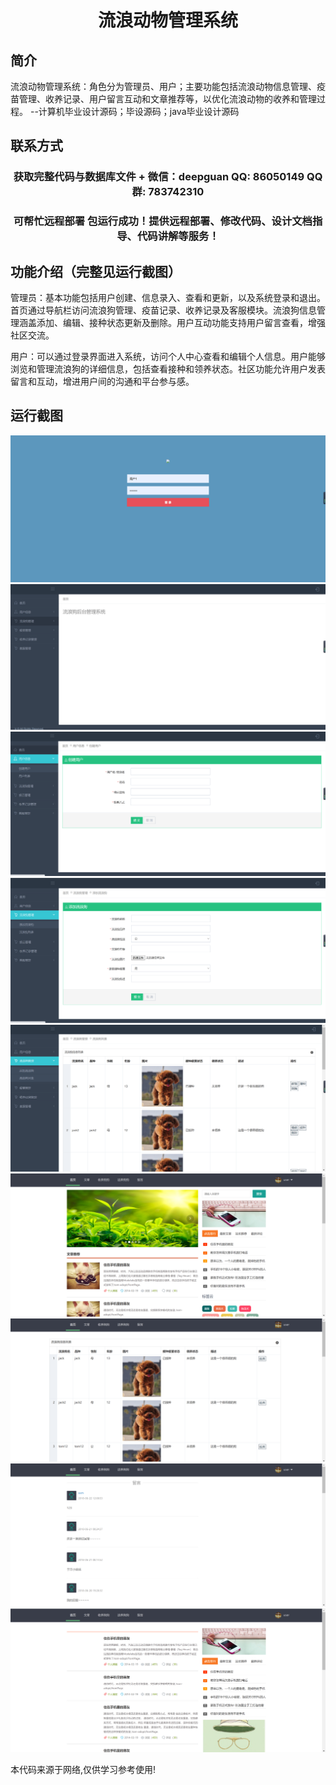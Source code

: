 <p><h1 align="center">流浪动物管理系统</h1></p>

## 简介
流浪动物管理系统：角色分为管理员、用户；主要功能包括流浪动物信息管理、疫苗管理、收养记录、用户留言互动和文章推荐等，以优化流浪动物的收养和管理过程。    --计算机毕业设计源码；毕设源码；java毕业设计源码


## 联系方式
<p><h3 align="center">获取完整代码与数据库文件 + 微信：deepguan QQ: 86050149 QQ群: 783742310</h3></p>
<p><h3 align="center">可帮忙远程部署 包运行成功！提供远程部署、修改代码、设计文档指导、代码讲解等服务！</h3></p>

## 功能介绍（完整见运行截图）
管理员：基本功能包括用户创建、信息录入、查看和更新，以及系统登录和退出。首页通过导航栏访问流浪狗管理、疫苗记录、收养记录及客服模块。流浪狗信息管理涵盖添加、编辑、接种状态更新及删除。用户互动功能支持用户留言查看，增强社区交流。

用户：可以通过登录界面进入系统，访问个人中心查看和编辑个人信息。用户能够浏览和管理流浪狗的详细信息，包括查看接种和领养状态。社区功能允许用户发表留言和互动，增进用户间的沟通和平台参与感。


## 运行截图
![](imgs/588112-20220703175556050-241691273.png)
![](imgs/588112-20220703175601184-1665982140.png)
![](imgs/588112-20220703175605606-684603542.png)
![](imgs/588112-20220703175610527-736672164.png)
![](imgs/588112-20220703175614277-2042956776.png)
![](imgs/588112-20231117154312238-1926544543.png)
![](imgs/588112-20231117154317721-528974495.png)
![](imgs/588112-20231117154321605-2016518077.png)
![](imgs/588112-20231117154325585-848779278.png)

<p>本代码来源于网络,仅供学习参考使用!</p>
